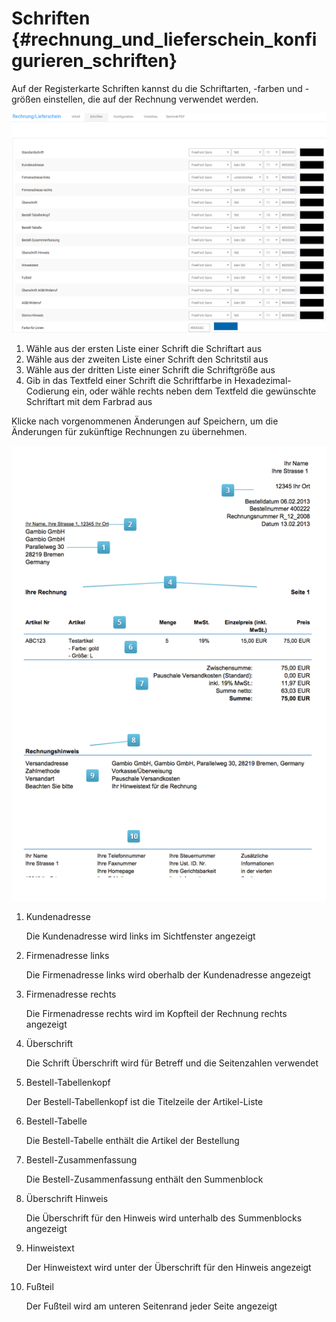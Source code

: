 # Schriften {#rechnung_und_lieferschein_konfigurieren_schriften}

Auf der Registerkarte Schriften kannst du die Schriftarten, -farben und -größen einstellen, die auf der Rechnung verwendet werden.

![](Bilder/Abb579_SchriftenFuerDieRechnungKonfigurieren.png "Schriften für die Rechnung konfigurieren")

1.  Wähle aus der ersten Liste einer Schrift die Schriftart aus
2.  Wähle aus der zweiten Liste einer Schrift den Schritstil aus
3.  Wähle aus der dritten Liste einer Schrift die Schriftgröße aus
4.  Gib in das Textfeld einer Schrift die Schriftfarbe in Hexadezimal-Codierung ein, oder wähle rechts neben dem Textfeld die gewünschte Schriftart mit dem Farbrad aus

Klicke nach vorgenommenen Änderungen auf Speichern, um die Änderungen für zukünftige Rechnungen zu übernehmen.

![](Bilder/Abb194_AufDerRechnungVerwendeteSchriften.png "Auf der Rechnung verwendete Schriften")

1.  Kundenadresse

    Die Kundenadresse wird links im Sichtfenster angezeigt

2.  Firmenadresse links

    Die Firmenadresse links wird oberhalb der Kundenadresse angezeigt

3.  Firmenadresse rechts

    Die Firmenadresse rechts wird im Kopfteil der Rechnung rechts angezeigt

4.  Überschrift

    Die Schrift Überschrift wird für Betreff und die Seitenzahlen verwendet

5.  Bestell-Tabellenkopf

    Der Bestell-Tabellenkopf ist die Titelzeile der Artikel-Liste

6.  Bestell-Tabelle

    Die Bestell-Tabelle enthält die Artikel der Bestellung

7.  Bestell-Zusammenfassung

    Die Bestell-Zusammenfassung enthält den Summenblock

8.  Überschrift Hinweis

    Die Überschrift für den Hinweis wird unterhalb des Summenblocks angezeigt

9.  Hinweistext

    Der Hinweistext wird unter der Überschrift für den Hinweis angezeigt

10. Fußteil

    Der Fußteil wird am unteren Seitenrand jeder Seite angezeigt




